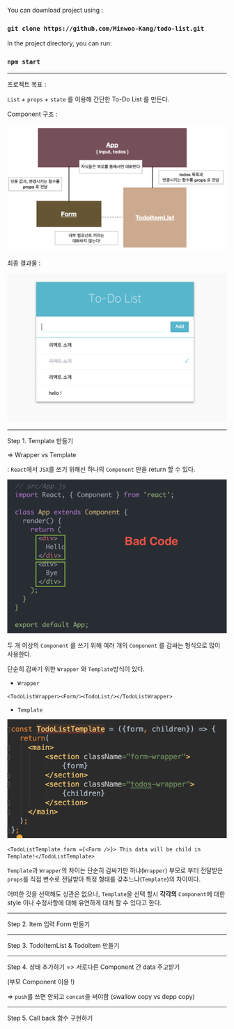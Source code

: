 You can download project using :

### `git clone https://github.com/Minwoo-Kang/todo-list.git`

In the project directory, you can run:

### `npm start`

----

프로젝트 목표 :

`List` + `props` + `state` 를 이용해 간단한 To-Do List 를 만든다. 

Component 구조 :

![component_architecture](./image/component_architecture.png)

최종 결과물 : 

![result.png](./image/result.png)


----


Step 1. Template 만들기 

=> Wrapper vs Template

: `React`에서 `JSX`를 쓰기 위해선 하나의 `Component` 만을 return 할 수 있다.  

![single_component](./image/single_component.png)

두 개 이상의 `Component` 를 쓰기 위해 여러 개의 `Component` 를 감싸는 형식으로 많이 사용한다.

단순히 감싸기 위한 `Wrapper` 와 `Template`방식이 있다.

* `Wrapper`
```
<TodoListWrapper><Form/><TodoList/></TodoListWrapper>
```

* `Template`

![template](./image/template.png)
```
<TodoListTemplate form ={<Form />}> This data will be child in Template!</TodoListTemplate>
```

`Template`과 `Wrapper`의 차이는 단순히 감싸기만 하냐(`Wrapper`) 부모로 부터 전달받은 `props`를 직접 변수로 전달받아 
특정 형태를 갖추느냐(`Template`)의 차이이다.

어떠한 것을 선택해도 상관은 없으나, `Template`을 선택 할시 **각각의** `Component`에 대한 style 이나 
수정사항에 대해 유연하게 대처 할 수 있다고 한다.


------

Step 2. Item 입력 Form 만들기


----

Step 3. TodoItemList & TodoItem 만들기

----

Step 4. 상태 추가하기
=> 서로다른 Component 간 data 주고받기

(부모 Component 이용 !)

=> `push`를 쓰면 안되고 `concat`을 써야함 (swallow copy vs depp copy)

----

Step 5. Call back 함수 구현하기

 
